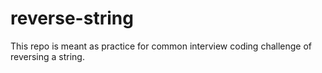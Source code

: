 # reverse-string
This repo is meant as practice for common interview coding challenge of reversing a string.
